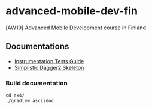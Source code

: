 # advanced-mobile-dev-fin
[AW19] Advanced Mobile Development course in Finland

## Documentations

* [Instrumentation Tests Guide](https://bitfis.github.io/advanced-mobile-dev-fin/docs/instrumented-tests-guide.html)
* [Simplistic Dagger2 Skeleton](https://bitfis.github.io/advanced-mobile-dev-fin/docs/simple-dagger-skeleton.html)

### Build documentation

```
cd ex4/
./gradlew asciidoc
```
